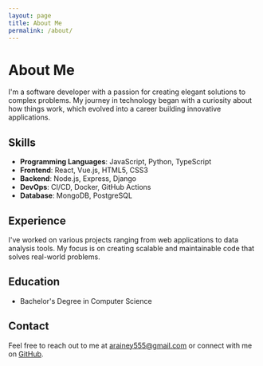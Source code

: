 ```yaml
---
layout: page
title: About Me
permalink: /about/
---
```


# About Me

I'm a software developer with a passion for creating elegant solutions to complex problems. My journey in technology began with a curiosity about how things work, which evolved into a career building innovative applications.

## Skills

- **Programming Languages**: JavaScript, Python, TypeScript
- **Frontend**: React, Vue.js, HTML5, CSS3
- **Backend**: Node.js, Express, Django
- **DevOps**: CI/CD, Docker, GitHub Actions
- **Database**: MongoDB, PostgreSQL

## Experience

I've worked on various projects ranging from web applications to data analysis tools. My focus is on creating scalable and maintainable code that solves real-world problems.

## Education

- Bachelor's Degree in Computer Science

## Contact

Feel free to reach out to me at [arainey555@gmail.com](mailto:arainey555@gmail.com) or connect with me on [GitHub](https://github.com/Angleito). 